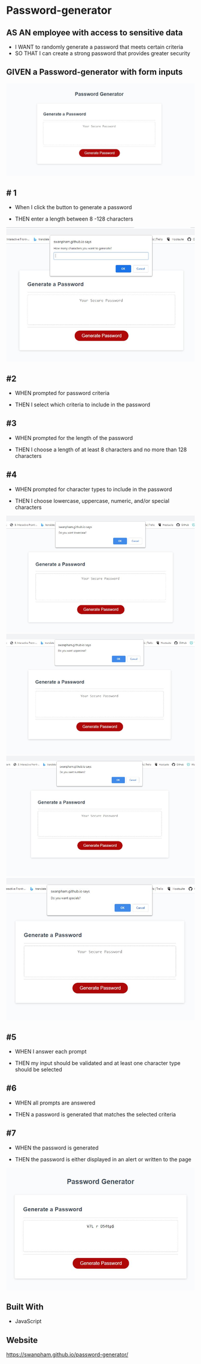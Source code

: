 # Password-generator

## AS AN employee with access to sensitive data

  * I WANT to randomly generate a password that meets certain criteria
  * SO THAT I can create a strong password that provides greater security

## GIVEN a Password-generator with form inputs
![Alt text](/images/Capture.JPG?raw=true "Optional Title")

## # 1

* When I click the button to generate a password

* THEN enter a length between 8 -128 characters

![Alt text](/images/Capture.JPG@1.JPG?raw=true "Optional Title")

## #2

* WHEN prompted for password criteria

* THEN I select which criteria to include in the password

## #3

* WHEN prompted for the length of the password

* THEN I choose a length of at least 8 characters and no more than 128 characters

## #4

* WHEN prompted for character types to include in the password

* THEN I choose lowercase, uppercase, numeric, and/or special characters

![Alt text](/images/Capture.JPG@2.JPG?raw=true "Optional Title")
![Alt text](/images/Capture.JPG@3.JPG?raw=true "Optional Title")
![Alt text](/images/Capture.JPG@4.JPG?raw=true "Optional Title")
![Alt text](/images/Capture.JPG@5.JPG?raw=true "Optional Title")

## #5

* WHEN I answer each prompt

* THEN my input should be validated and at least one character type should be selected

## #6

* WHEN all prompts are answered

* THEN a password is generated that matches the selected criteria

## #7

* WHEN the password is generated

* THEN the password is either displayed in an alert or written to the page

![Alt text](/images/Capture.JPG@6.JPG?raw=true "Optional Title")

## Built With

* JavaScript

## Website
https://swanpham.github.io/password-generator/

